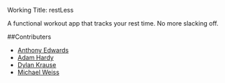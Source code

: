 Working Title: restLess

A functional workout app that tracks your rest time. No more slacking off. 

##Contributers 

  * [Anthony Edwards](https://github.com/aedwards12)
  * [Adam Hardy](https://github.com/ahardy55)
  * [Dylan Krause](https://github.com/krauzer)
  * [Michael Weiss](https://github.com/mlweiss)
